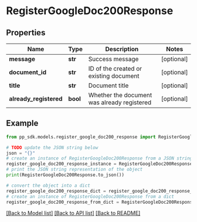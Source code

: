# RegisterGoogleDoc200Response


## Properties

Name | Type | Description | Notes
------------ | ------------- | ------------- | -------------
**message** | **str** | Success message | [optional] 
**document_id** | **str** | ID of the created or existing document | [optional] 
**title** | **str** | Document title | [optional] 
**already_registered** | **bool** | Whether the document was already registered | [optional] 

## Example

```python
from pp_sdk.models.register_google_doc200_response import RegisterGoogleDoc200Response

# TODO update the JSON string below
json = "{}"
# create an instance of RegisterGoogleDoc200Response from a JSON string
register_google_doc200_response_instance = RegisterGoogleDoc200Response.from_json(json)
# print the JSON string representation of the object
print(RegisterGoogleDoc200Response.to_json())

# convert the object into a dict
register_google_doc200_response_dict = register_google_doc200_response_instance.to_dict()
# create an instance of RegisterGoogleDoc200Response from a dict
register_google_doc200_response_from_dict = RegisterGoogleDoc200Response.from_dict(register_google_doc200_response_dict)
```
[[Back to Model list]](../README.md#documentation-for-models) [[Back to API list]](../README.md#documentation-for-api-endpoints) [[Back to README]](../README.md)



